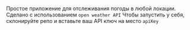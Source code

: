 Простое приложение для отслеживания погоды в любой локации. Сделано с использованием `open weather API`
Чтобы запустить у себя, склонируйте репо и вставьте ваш API ключ на место `apiKey`
